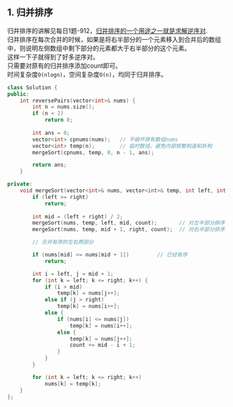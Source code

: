## 1. 归并排序
归并排序的讲解见每日1题-912，[归并排序的一个用途之一就是求解逆序对](https://oi-wiki.org/basic/merge-sort/).  
归并排序在每次合并的时候，如果是将右半部分的一个元素移入到合并后的数组中，则说明左侧数组中剩下部分的元素都大于右半部分的这个元素。  
这样一下子就得到了好多逆序对。  
只需要对原有的归并排序添加count即可。  
时间复杂度`O(nlogn)`，空间复杂度`O(n)`，均同于归并排序。  
```cpp
class Solution {
public:
    int reversePairs(vector<int>& nums) {
        int n = nums.size();
        if (n < 2)
            return 0;
        
        int ans = 0;
        vector<int> cpnums(nums);   // 不破坏原有数组nums
        vector<int> temp(n);        // 临时数组，避免内部频繁构造和析构
        mergeSort(cpnums, temp, 0, n - 1, ans);

        return ans;
    }

private:
    void mergeSort(vector<int>& nums, vector<int>& temp, int left, int right, int& count) {
        if (left >= right)
            return;
        
        int mid = (left + right) / 2;
        mergeSort(nums, temp, left, mid, count);       // 对左半部分排序
        mergeSort(nums, temp, mid + 1, right, count);  // 对右半部分排序

        // 合并有序的左右两部分

        if (nums[mid] <= nums[mid + 1])         // 已经有序
            return;

        int i = left, j = mid + 1;
        for (int k = left; k <= right; k++) {
            if (i > mid)
                temp[k] = nums[j++];
            else if (j > right)
                temp[k] = nums[i++];
            else {
                if (nums[i] <= nums[j])
                    temp[k] = nums[i++];
                else {
                    temp[k] = nums[j++];
                    count += mid - i + 1;
                }
            }
        }

        for (int k = left; k <= right; k++)
            nums[k] = temp[k];
    }
};
```